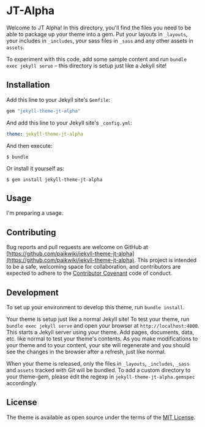 # JT-Alpha

Welcome to JT Alpha! In this directory, you'll find the files you need to be able to package up your theme into a gem. Put your layouts in `_layouts`, your includes in `_includes`, your sass files in `_sass` and any other assets in `assets`.

To experiment with this code, add some sample content and run `bundle exec jekyll serve` – this directory is setup just like a Jekyll site!

## Installation

Add this line to your Jekyll site's `Gemfile`:

```ruby
gem "jekyll-theme-jt-alpha"
```

And add this line to your Jekyll site's `_config.yml`:

```yaml
theme: jekyll-theme-jt-alpha
```

And then execute:

    $ bundle

Or install it yourself as:

    $ gem install jekyll-theme-jt-alpha

## Usage

I'm preparing a usage.

## Contributing

Bug reports and pull requests are welcome on GitHub at [https://github.com/paikwiki/jekyll-theme-jt-alpha](https://github.com/paikwiki/jekyll-theme-jt-alpha). This project is intended to be a safe, welcoming space for collaboration, and contributors are expected to adhere to the [Contributor Covenant](http://contributor-covenant.org) code of conduct.

## Development

To set up your environment to develop this theme, run `bundle install`.

Your theme is setup just like a normal Jekyll site! To test your theme, run `bundle exec jekyll serve` and open your browser at `http://localhost:4000`. This starts a Jekyll server using your theme. Add pages, documents, data, etc. like normal to test your theme's contents. As you make modifications to your theme and to your content, your site will regenerate and you should see the changes in the browser after a refresh, just like normal.

When your theme is released, only the files in `_layouts`, `_includes`, `_sass` and `assets` tracked with Git will be bundled.
To add a custom directory to your theme-gem, please edit the regexp in `jekyll-theme-jt-alpha.gemspec` accordingly.

## License

The theme is available as open source under the terms of the [MIT License](https://opensource.org/licenses/MIT).
